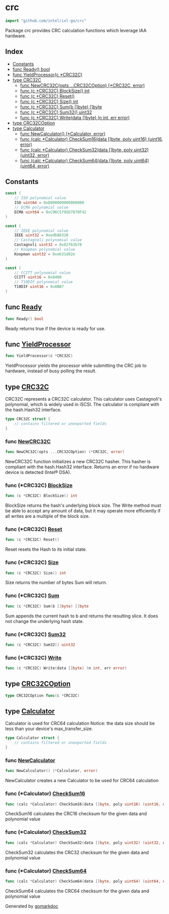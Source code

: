 <!-- Code generated by gomarkdoc. DO NOT EDIT -->

# crc

```go
import "github.com/intel/ixl-go/crc"
```

Package crc provides CRC calculation functions which leverage IAA hardware.

## Index

- [Constants](<#constants>)
- [func Ready\(\) bool](<#Ready>)
- [func YieldProcessor\(c \*CRC32C\)](<#YieldProcessor>)
- [type CRC32C](<#CRC32C>)
  - [func NewCRC32C\(opts ...CRC32COption\) \(\*CRC32C, error\)](<#NewCRC32C>)
  - [func \(c \*CRC32C\) BlockSize\(\) int](<#CRC32C.BlockSize>)
  - [func \(c \*CRC32C\) Reset\(\)](<#CRC32C.Reset>)
  - [func \(c \*CRC32C\) Size\(\) int](<#CRC32C.Size>)
  - [func \(c \*CRC32C\) Sum\(b \[\]byte\) \[\]byte](<#CRC32C.Sum>)
  - [func \(c \*CRC32C\) Sum32\(\) uint32](<#CRC32C.Sum32>)
  - [func \(c \*CRC32C\) Write\(data \[\]byte\) \(n int, err error\)](<#CRC32C.Write>)
- [type CRC32COption](<#CRC32COption>)
- [type Calculator](<#Calculator>)
  - [func NewCalculator\(\) \(\*Calculator, error\)](<#NewCalculator>)
  - [func \(calc \*Calculator\) CheckSum16\(data \[\]byte, poly uint16\) \(uint16, error\)](<#Calculator.CheckSum16>)
  - [func \(calc \*Calculator\) CheckSum32\(data \[\]byte, poly uint32\) \(uint32, error\)](<#Calculator.CheckSum32>)
  - [func \(calc \*Calculator\) CheckSum64\(data \[\]byte, poly uint64\) \(uint64, error\)](<#Calculator.CheckSum64>)


## Constants

<a name="ISO"></a>

```go
const (
    // ISO polynomial value
    ISO uint64 = 0xD800000000000000
    // ECMA polynomial value
    ECMA uint64 = 0xC96C5795D7870F42
)
```

<a name="IEEE"></a>

```go
const (
    // IEEE polynomial value
    IEEE uint32 = 0xedb88320
    // Castagnoli polynomial value
    Castagnoli uint32 = 0x82f63b78
    // Koopman polynomial value
    Koopman uint32 = 0xeb31d82e
)
```

<a name="CCITT"></a>

```go
const (
    // CCITT polynomial value
    CCITT uint16 = 0x8408
    // T10DIF polynomial value
    T10DIF uint16 = 0x8BB7
)
```

<a name="Ready"></a>
## func [Ready](<https://github.com/intel/ixl-go/blob/main/crc/ctx.go#L11>)

```go
func Ready() bool
```

Ready returns true if the device is ready for use.

<a name="YieldProcessor"></a>
## func [YieldProcessor](<https://github.com/intel/ixl-go/blob/main/crc/dsa.go#L34>)

```go
func YieldProcessor(c *CRC32C)
```

YieldProcessor yields the processor while submitting the CRC job to hardware, instead of busy polling the result.

<a name="CRC32C"></a>
## type [CRC32C](<https://github.com/intel/ixl-go/blob/main/crc/dsa.go#L41-L46>)

CRC32C represents a CRC32C calculator. This calculator uses Castagnoli's polynomial, which is widely used in iSCSI. The calculator is compliant with the hash.Hash32 interface.

```go
type CRC32C struct {
    // contains filtered or unexported fields
}
```

<a name="NewCRC32C"></a>
### func [NewCRC32C](<https://github.com/intel/ixl-go/blob/main/crc/dsa.go#L21>)

```go
func NewCRC32C(opts ...CRC32COption) (*CRC32C, error)
```

NewCRC32C function initializes a new CRC32C hasher. This hasher is compliant with the hash.Hash32 interface. Returns an error if no hardware device is detected \(Intel® DSA\).

<a name="CRC32C.BlockSize"></a>
### func \(\*CRC32C\) [BlockSize](<https://github.com/intel/ixl-go/blob/main/crc/dsa.go#L123>)

```go
func (c *CRC32C) BlockSize() int
```

BlockSize returns the hash's underlying block size. The Write method must be able to accept any amount of data, but it may operate more efficiently if all writes are a multiple of the block size.

<a name="CRC32C.Reset"></a>
### func \(\*CRC32C\) [Reset](<https://github.com/intel/ixl-go/blob/main/crc/dsa.go#L109>)

```go
func (c *CRC32C) Reset()
```

Reset resets the Hash to its initial state.

<a name="CRC32C.Size"></a>
### func \(\*CRC32C\) [Size](<https://github.com/intel/ixl-go/blob/main/crc/dsa.go#L115>)

```go
func (c *CRC32C) Size() int
```

Size returns the number of bytes Sum will return.

<a name="CRC32C.Sum"></a>
### func \(\*CRC32C\) [Sum](<https://github.com/intel/ixl-go/blob/main/crc/dsa.go#L103>)

```go
func (c *CRC32C) Sum(b []byte) []byte
```

Sum appends the current hash to b and returns the resulting slice. It does not change the underlying hash state.

<a name="CRC32C.Sum32"></a>
### func \(\*CRC32C\) [Sum32](<https://github.com/intel/ixl-go/blob/main/crc/dsa.go#L127>)

```go
func (c *CRC32C) Sum32() uint32
```



<a name="CRC32C.Write"></a>
### func \(\*CRC32C\) [Write](<https://github.com/intel/ixl-go/blob/main/crc/dsa.go#L54>)

```go
func (c *CRC32C) Write(data []byte) (n int, err error)
```



<a name="CRC32COption"></a>
## type [CRC32COption](<https://github.com/intel/ixl-go/blob/main/crc/dsa.go#L31>)



```go
type CRC32COption func(c *CRC32C)
```

<a name="Calculator"></a>
## type [Calculator](<https://github.com/intel/ixl-go/blob/main/crc/crc.go#L40-L44>)

Calculator is used for CRC64 calculation Notice: the data size should be less than your device's max\_transfer\_size.

```go
type Calculator struct {
    // contains filtered or unexported fields
}
```

<a name="NewCalculator"></a>
### func [NewCalculator](<https://github.com/intel/ixl-go/blob/main/crc/crc.go#L47>)

```go
func NewCalculator() (*Calculator, error)
```

NewCalculator creates a new Calculator to be used for CRC64 calculation

<a name="Calculator.CheckSum16"></a>
### func \(\*Calculator\) [CheckSum16](<https://github.com/intel/ixl-go/blob/main/crc/crc.go#L129>)

```go
func (calc *Calculator) CheckSum16(data []byte, poly uint16) (uint16, error)
```

CheckSum16 calculates the CRC16 checksum for the given data and polynomial value

<a name="Calculator.CheckSum32"></a>
### func \(\*Calculator\) [CheckSum32](<https://github.com/intel/ixl-go/blob/main/crc/crc.go#L113>)

```go
func (calc *Calculator) CheckSum32(data []byte, poly uint32) (uint32, error)
```

CheckSum32 calculates the CRC32 checksum for the given data and polynomial value

<a name="Calculator.CheckSum64"></a>
### func \(\*Calculator\) [CheckSum64](<https://github.com/intel/ixl-go/blob/main/crc/crc.go#L97>)

```go
func (calc *Calculator) CheckSum64(data []byte, poly uint64) (uint64, error)
```

CheckSum64 calculates the CRC64 checksum for the given data and polynomial value

Generated by [gomarkdoc](<https://github.com/princjef/gomarkdoc>)
